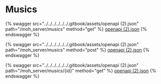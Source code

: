 # Musics

{% swagger src="../../../../../../.gitbook/assets/openapi (2).json" path="/moh_server/musics" method="get" %}
[openapi (2).json](<../../../../../../.gitbook/assets/openapi (2).json>)
{% endswagger %}

{% swagger src="../../../../../../.gitbook/assets/openapi (2).json" path="/moh_server/musics" method="post" %}
[openapi (2).json](<../../../../../../.gitbook/assets/openapi (2).json>)
{% endswagger %}

{% swagger src="../../../../../../.gitbook/assets/openapi (2).json" path="/moh_server/musics/{id}" method="get" %}
[openapi (2).json](<../../../../../../.gitbook/assets/openapi (2).json>)
{% endswagger %}
